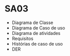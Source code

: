 # SA03

- Diagrama de Classe 
- Diagrama de Caso de uso
- Diagrama de atividades
- Requisitos
- Histórias de caso de uso
- DER
